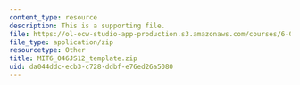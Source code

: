 ```yaml
---
content_type: resource
description: This is a supporting file.
file: https://ol-ocw-studio-app-production.s3.amazonaws.com/courses/6-046j-design-and-analysis-of-algorithms-spring-2012/da044ddcecb3c728ddbfe76ed26a5080_MIT6_046JS12_template.zip
file_type: application/zip
resourcetype: Other
title: MIT6_046JS12_template.zip
uid: da044ddc-ecb3-c728-ddbf-e76ed26a5080
---
```

